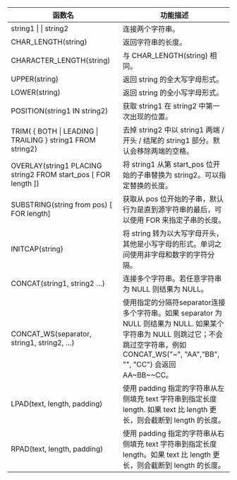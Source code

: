 | 函数名 | 功能描述 |
| ----- | ----- |
| string1 &#124;  &#124;  string2 | 连接两个字符串。 |
| CHAR_LENGTH(string) | 返回字符串的长度。|
| CHARACTER_LENGTH(string)  | 与 CHAR_LENGTH(string) 相同。|
| UPPER(string) | 返回 string 的全大写字母形式。|
| LOWER(string) | 返回 string 的全小写字母形式。|
| POSITION(string1 IN string2)  | 获取 string1 在 string2 中第一次出现的位置。|
| TRIM( { BOTH &#124; LEADING &#124; TRAILING } string1 FROM string2)| 去掉 string2 中以 string1 两端 / 开头 / 结尾的 string1 部分。默认会移除两端的空格。|
| OVERLAY(string1 PLACING string2 FROM start_pos [ FOR length ])  | 将 string1 从第 start_pos 位开始的子串替换为 string2。可以指定替换的长度。|
| SUBSTRING(string from pos) [ FOR length]  | 获取从 pos 位开始的子串，默认行为是直到源字符串的最后，可以使用 FOR 来指定子串的长度。|
| INITCAP(string) | 将 string 转为以大写字母开头，其他是小写字母的形式。单词之间使用非字母和数字的字符分隔。|
| CONCAT(string1, string2 …)  | 连接多个字符串。若任意字符串为 NULL 则结果为 NULL。|
| CONCAT_WS(separator, string1, string2, …) |使用指定的分隔符separator连接多个字符串。如果 separator 为 NULL 则结果为 NULL. 如果某个字符串为 NULL 则跳过它；不会跳过空字符串，例如 CONCAT_WS("~", "AA","BB", "", "CC")  会返回 AA~BB~\~CC。|
| LPAD(text, length, padding) | 使用 padding 指定的字符串从左侧填充 text 字符串到指定长度  length. 如果 text 比 length 更长，则会截断到 length 的长度。|
| RPAD(text, length, padding) | 使用 padding 指定的字符串从右侧填充 text 字符串到指定长度 length。如果 text 比 length 更长，则会截断到 length 的长度。|
​
